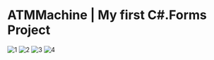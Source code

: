 # ATMMachine | My first C#.Forms Project
![1](https://user-images.githubusercontent.com/83366765/219468913-ced9a8d1-8efe-411c-8836-8cfafd6d1567.PNG)
![2](https://user-images.githubusercontent.com/83366765/219468926-d3ae1c24-16d7-49f0-98ab-007eb27e101a.PNG)
![3](https://user-images.githubusercontent.com/83366765/219468936-9af0ea4e-9a1e-483c-b931-0f9692688e5d.PNG)
![4](https://user-images.githubusercontent.com/83366765/219468943-2b214822-02f0-478f-8a93-30e572095d12.PNG)
